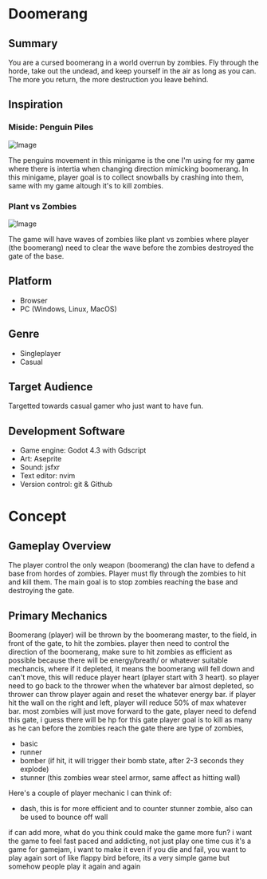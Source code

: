 # Doomerang
## Summary
You are a cursed boomerang in a world overrun by zombies. Fly through the horde, take out the undead, and keep yourself in the air as long as you can. The more you return, the more destruction you leave behind.

## Inspiration
### Miside: Penguin Piles
![Image](https://github.com/user-attachments/assets/c3b2ea1f-b3f0-4378-b7c2-ac0a5eea2e79)

The penguins movement in this minigame is the one I'm using for my game where there is intertia when changing direction mimicking boomerang.
In this minigame, player goal is to collect snowballs by crashing into them, same with my game altough it's to kill zombies.

### Plant vs Zombies
![Image](https://github.com/user-attachments/assets/63d7b22c-cdb3-4398-916e-38ce40e6360c)

The game will have waves of zombies like plant vs zombies where player (the boomerang) need to clear the wave before the zombies destroyed the gate of the base.

## Platform
- Browser
- PC (Windows, Linux, MacOS)

## Genre
- Singleplayer
- Casual

## Target Audience
Targetted towards casual gamer who just want to have fun.

## Development Software
- Game engine: Godot 4.3 with Gdscript
- Art: Aseprite
- Sound: jsfxr
- Text editor: nvim
- Version control: git & Github


# Concept
## Gameplay Overview
The player control the only weapon (boomerang) the clan have to defend a base from hordes of zombies. Player must fly through the zombies to hit and kill them. The main goal is to stop zombies reaching the base and destroying the gate.


## Primary Mechanics
Boomerang (player) will be thrown by the boomerang master, to the field, in front of the gate, to hit the zombies.
player then need to control the direction of the boomerang, make sure to hit zombies as efficient as possible because
there will be energy/breath/ or whatever suitable mechancis, where if it depleted, it means the boomerang will fell down
and can't move, this will reduce player heart (player start with 3 heart). so player need to go back to the thrower when the whatever bar
almost depleted, so thrower can throw player again and reset the whatever energy bar.
if player hit the wall on the right and left, player will reduce 50% of max whatever bar.
most zombies will just move forward to the gate, player need to defend this gate, i guess there will be hp for this gate
player goal is to kill as many as he can before the zombies reach the gate
there are type of zombies, 
- basic
- runner
- bomber (if hit, it will trigger their bomb state, after 2-3 seconds they explode)
- stunner (this zombies wear steel armor, same affect as hitting wall)

Here's a couple of player mechanic I can think of:
- dash, this is for more efficient and to counter stunner zombie, also can be used to bounce off wall

if can add more, what do you think could make the game more fun? i want the game to feel fast paced and addicting, not just
play one time cus it's a game for gamejam, i want to make it even if you die and fail, you want to play again
sort of like flappy bird before, its a very simple game but somehow people play it again and again
